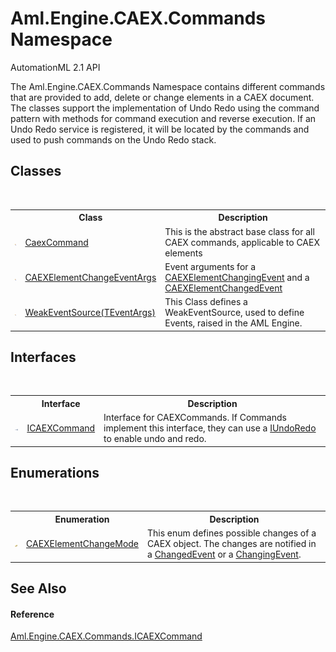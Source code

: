 # Aml.Engine.CAEX.Commands Namespace
AutomationML 2.1 API 

The Aml.Engine.CAEX.Commands Namespace contains different commands that are provided to add, delete or change elements in a CAEX document. The classes support the implementation of Undo Redo using the command pattern with methods for command execution and reverse execution. If an Undo Redo service is registered, it will be located by the commands and used to push commands on the Undo Redo stack.


## Classes
&nbsp;<table><tr><th></th><th>Class</th><th>Description</th></tr><tr><td>![Public class](media/pubclass.gif "Public class")</td><td><a href="T_Aml_Engine_CAEX_Commands_CaexCommand">CaexCommand</a></td><td>
This is the abstract base class for all CAEX commands, applicable to CAEX elements</td></tr><tr><td>![Public class](media/pubclass.gif "Public class")</td><td><a href="T_Aml_Engine_CAEX_Commands_CAEXElementChangeEventArgs">CAEXElementChangeEventArgs</a></td><td>
Event arguments for a <a href="E_Aml_Engine_CAEX_Commands_CaexCommand_CAEXElementChangingEvent">CAEXElementChangingEvent</a> and a <a href="E_Aml_Engine_CAEX_Commands_CaexCommand_CAEXElementChangedEvent">CAEXElementChangedEvent</a></td></tr><tr><td>![Public class](media/pubclass.gif "Public class")</td><td><a href="T_Aml_Engine_CAEX_Commands_WeakEventSource_1">WeakEventSource(TEventArgs)</a></td><td>
This Class defines a WeakEventSource, used to define Events, raised in the AML Engine.</td></tr></table>

## Interfaces
&nbsp;<table><tr><th></th><th>Interface</th><th>Description</th></tr><tr><td>![Public interface](media/pubinterface.gif "Public interface")</td><td><a href="T_Aml_Engine_CAEX_Commands_ICAEXCommand">ICAEXCommand</a></td><td>
Interface for CAEXCommands. If Commands implement this interface, they can use a <a href="T_Aml_Engine_Services_Interfaces_IUndoRedo">IUndoRedo</a> to enable undo and redo.</td></tr></table>

## Enumerations
&nbsp;<table><tr><th></th><th>Enumeration</th><th>Description</th></tr><tr><td>![Public enumeration](media/pubenumeration.gif "Public enumeration")</td><td><a href="T_Aml_Engine_CAEX_Commands_CAEXElementChangeMode">CAEXElementChangeMode</a></td><td>
This enum defines possible changes of a CAEX object. The changes are notified in a <a href="T_Aml_Engine_CAEX_Commands_CAEXElementChangeMode">ChangedEvent</a> or a <a href="T_Aml_Engine_CAEX_Commands_CAEXElementChangeMode">ChangingEvent</a>.</td></tr></table>

## See Also


#### Reference
<a href="T_Aml_Engine_CAEX_Commands_ICAEXCommand">Aml.Engine.CAEX.Commands.ICAEXCommand</a><br />